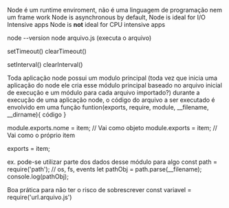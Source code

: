 Node é um runtime enviroment, não é uma linguagem de programação nem um frame work
Node is asynchronous by default, 
Node is ideal for I/O Intensive apps
Node is **not** ideal for CPU intensive apps

node --version
node arquivo.js (executa o arquivo)

setTimeout()
clearTimeout()

setInterval()
clearInterval()

Toda aplicação node possui um modulo principal
(toda vez que inicia uma aplicação do node ele cria esse módulo principal baseado no arquivo inicial de execução e um módulo para cada arquivo importado?)
durante a execução de uma aplicação node, o código do arquivo a ser executado é envolvido em uma função funtion(exports, require, module, __filename, __dirname){ código }

module.exports.nome = item;  // Vai como objeto
module.exports = item;   // Vai como o próprio item

exports = item;


ex. pode-se utilizar parte dos dados desse módulo para algo
const path = require('path'); // os, fs, events
let pathObj = path.parse(__filename);
console.log(pathObj);

Boa prática para não ter o risco de sobrescrever
const variavel = require('url.arquivo.js')